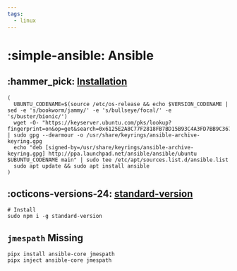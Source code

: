 ```yaml
---
tags:
  - linux
---
```

# :simple-ansible: Ansible

## :hammer_pick: [Installation][1]

```shell
(
  UBUNTU_CODENAME=$(source /etc/os-release && echo $VERSION_CODENAME | sed -e 's/bookworm/jammy/' -e 's/bullseye/focal/' -e 's/buster/bionic/')
  wget -O- "https://keyserver.ubuntu.com/pks/lookup?fingerprint=on&op=get&search=0x6125E2A8C77F2818FB7BD15B93C4A3FD7BB9C367" | sudo gpg --dearmour -o /usr/share/keyrings/ansible-archive-keyring.gpg
  echo "deb [signed-by=/usr/share/keyrings/ansible-archive-keyring.gpg] http://ppa.launchpad.net/ansible/ansible/ubuntu $UBUNTU_CODENAME main" | sudo tee /etc/apt/sources.list.d/ansible.list
  sudo apt update && sudo apt install ansible
)
```

## :octicons-versions-24: [standard-version](https://github.com/conventional-changelog/standard-version)

```shell
# Install
sudo npm i -g standard-version
```

## `jmespath` Missing

```shell
pipx install ansible-core jmespath
pipx inject ansible-core jmespath
```

[1]: <https://docs.ansible.com/ansible/latest/installation_guide/intro_installation.html>
